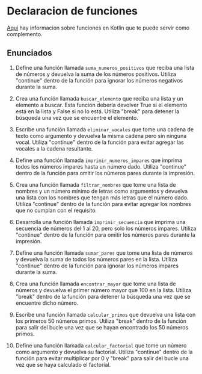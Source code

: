 # Declaracion de funciones

[Aqui](https://www.develou.com/funciones-en-kotlin/) hay informacion sobre funciones en Kotlin que te puede servir como complemento.

## Enunciados
1. Define una función llamada `suma_numeros_positivos` que reciba una lista de números y devuelva la suma de los números positivos. Utiliza "continue" dentro de la función para ignorar los números negativos durante la suma.
   
2. Crea una función llamada `buscar_elemento` que reciba una lista y un elemento a buscar. Esta función debería devolver True si el elemento está en la lista y False si no lo está. Utiliza "break" para detener la búsqueda una vez que se encuentre el elemento.

3. Escribe una función llamada `eliminar_vocales` que tome una cadena de texto como argumento y devuelva la misma cadena pero sin ninguna vocal. Utiliza "continue" dentro de la función para evitar agregar las vocales a la cadena resultante.

4. Define una función llamada `imprimir_numeros_impares` que imprima todos los números impares hasta un número dado. Utiliza "continue" dentro de la función para omitir los números pares durante la impresión.

5. Crea una función llamada `filtrar_nombres` que tome una lista de nombres y un número mínimo de letras como argumentos y devuelva una lista con los nombres que tengan más letras que el número dado. Utiliza "continue" dentro de la función para evitar agregar los nombres que no cumplan con el requisito.

6. Desarrolla una función llamada `imprimir_secuencia` que imprima una secuencia de números del 1 al 20, pero solo los números impares. Utiliza "continue" dentro de la función para omitir los números pares durante la impresión.

7. Define una función llamada `sumar_pares` que tome una lista de números y devuelva la suma de todos los números pares en la lista. Utiliza "continue" dentro de la función para ignorar los números impares durante la suma.

8. Crea una función llamada `encontrar_mayor` que tome una lista de números y devuelva el primer número mayor que 100 en la lista. Utiliza "break" dentro de la función para detener la búsqueda una vez que se encuentre dicho número.

9. Escribe una función llamada `calcular_primos` que devuelva una lista con los primeros 50 números primos. Utiliza "break" dentro de la función para salir del bucle una vez que se hayan encontrado los 50 números primos.

10. Define una función llamada `calcular_factorial` que tome un número como argumento y devuelva su factorial. Utiliza "continue" dentro de la función para evitar multiplicar por 0 y "break" para salir del bucle una vez que se haya calculado el factorial.
